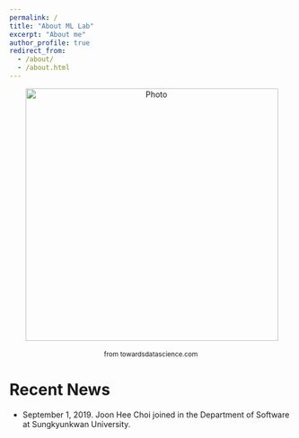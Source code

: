 ```yaml
---
permalink: /
title: "About ML Lab"
excerpt: "About me"
author_profile: true
redirect_from: 
  - /about/
  - /about.html
---
```


<p align="center">
  <img src="https://miro.medium.com/max/848/1*M9le42saJxWlOYyYvhKtPA.jpeg" alt="Photo" style="width: 450px;"/> 
</p>
<p align="center"><small>from towardsdatascience.com</small></p>



# Recent News
* September 1, 2019. Joon Hee Choi joined in the Department of Software at Sungkyunkwan University.

